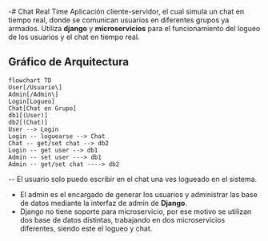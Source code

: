 -# Chat Real Time
Aplicación cliente-servidor, el cual simula un chat en tiempo real, donde se comunican usuarios en diferentes grupos ya armados. Utiliza **django** y **microservicios** para el funcionamiento del logueo de los usuarios y el chat en tiempo real.
## Gráfico de Arquitectura

```mermaid
flowchart TD
User[/Usuario\]
Admin[/Admin\]
Login[Logueo]
Chat[Chat en Grupo]
db1[(User)]
db2[(Chat)]
User --> Login
Login -- loguearse --> Chat
Chat -- get/set chat --> db2
Login -- get user --> db1
Admin -- set user ---> db1
Admin -- get/set chat ----> db2
```

-- El usuario solo puedo escribir en el chat una ves logueado en el sistema.
- El admin es el encargado de generar los usuarios y administrar las base de datos mediante la interfaz de admin de **Django**.
- Django no tiene soporte para microservicio, por ese motivo se utilizan dos base de datos distintas, trabajando en dos microservicios diferentes, siendo este el logueo y chat.